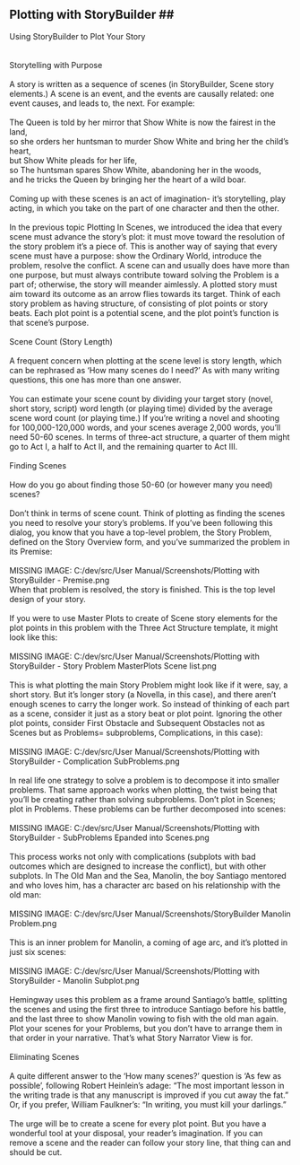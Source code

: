 ## Plotting with StoryBuilder ## <br/>
Using StoryBuilder to Plot Your Story <br/>
 <br/>
 <br/>
Storytelling with Purpose <br/>
 <br/>
A story is written as a sequence of scenes (in StoryBuilder, Scene story elements.) A scene is an event, and the events are causally related: one event causes, and leads to, the next. For example: <br/>
 <br/>
The Queen is told by her mirror that Show White is now the fairest in the land,  <br/>
so she orders her huntsman to murder Show White and bring her the child’s heart,                      <br/>
but Show White pleads for her life,  <br/>
            so The huntsman spares Show White, abandoning her in the woods, <br/>
            and he tricks the Queen by bringing her the heart of a wild boar. <br/>
 <br/>
Coming up with these scenes is an act of imagination- it’s storytelling, play acting, in which you take on the part of one character and then the other. <br/>
 <br/>
In the previous topic Plotting In Scenes, we introduced the idea that every scene must advance the story’s plot: it must move toward the resolution of the story problem it’s a piece of.  This is another way of saying that every scene must have a purpose: show the Ordinary World, introduce the problem, resolve the conflict. A scene can and usually does have more than one purpose, but  must always contribute toward solving the Problem is a part of; otherwise, the story will meander aimlessly. A plotted story must aim toward its outcome as an arrow flies towards its target. Think of each story problem as having structure, of consisting of plot points or story beats. Each plot point is a potential scene, and the plot point’s function is that scene’s purpose. <br/>
 <br/>
Scene Count (Story Length) <br/>
 <br/>
A frequent concern when plotting at the scene level is story length, which can be rephrased as ‘How many scenes do I need?’ As with many writing questions, this one has more than one answer.  <br/>
 <br/>
You can estimate your scene count by dividing your target story (novel, short story, script) word length (or playing time) divided by the average scene word count (or playing time.) If you’re writing a novel and shooting for 100,000-120,000 words, and your scenes average 2,000 words, you’ll need 50-60 scenes. In terms of three-act structure, a quarter of them might go to Act I, a  half to Act II, and the remaining quarter to Act III. <br/>
 <br/>
Finding Scenes <br/>
 <br/>
How do you go about finding those 50-60  (or however many you need) scenes?   <br/>
 <br/>
Don’t think in terms of scene count. Think of plotting as finding the scenes you need to resolve your story’s problems.  If you’ve been following this dialog, you know that you  have a top-level problem, the Story Problem, defined on the Story Overview form, and you’ve summarized the problem in its Premise: <br/>
 <br/>
MISSING IMAGE: C:/dev/src/User Manual/Screenshots/Plotting with StoryBuilder - Premise.png <br/>
 When that problem is resolved, the story is finished. This is the top level design of your story. <br/>
 <br/>
If you were to use Master Plots to create of Scene story elements for the plot points in this problem with the Three Act Structure template, it might look like this: <br/>
 <br/>
MISSING IMAGE: C:/dev/src/User Manual/Screenshots/Plotting with StoryBuilder - Story Problem MasterPlots Scene list.png <br/>
 <br/>
This is what plotting the main Story Problem might look like if it were, say, a short story. But it’s longer story (a Novella, in this case), and there aren’t enough scenes to carry the longer work. So instead of thinking of each part as  a scene, consider it just as a story beat or plot point. Ignoring the other plot points, consider First Obstacle and Subsequent Obstacles not as Scenes but as Problems= subproblems, Complications, in this case): <br/>
 <br/>
MISSING IMAGE: C:/dev/src/User Manual/Screenshots/Plotting with StoryBuilder - Complication SubProblems.png <br/>
 <br/>
In real life one strategy to solve a problem is to decompose it into smaller problems. That same approach works when plotting, the twist being that you’ll be creating rather than solving subproblems. Don’t plot in Scenes;  plot in Problems. These problems can be further decomposed into scenes: <br/>
 <br/>
MISSING IMAGE: C:/dev/src/User Manual/Screenshots/Plotting with StoryBuilder - SubProblems Epanded into Scenes.png <br/>
 <br/>
This process works not only with complications (subplots with bad outcomes which are designed to increase the conflict), but with other subplots. In The Old Man and the Sea, Manolin, the boy Santiago mentored and who loves him, has a character arc based on his relationship with the old man: <br/>
 <br/>
MISSING IMAGE: C:/dev/src/User Manual/Screenshots/StoryBuilder Manolin Problem.png <br/>
 <br/>
This is an inner problem for Manolin, a coming of age arc, and it’s plotted in just six scenes: <br/>
 <br/>
MISSING IMAGE: C:/dev/src/User Manual/Screenshots/Plotting with StoryBuilder - Manolin Subplot.png <br/>
 <br/>
Hemingway uses this problem as a frame around Santiago’s battle, splitting the scenes and using the first three to introduce Santiago before his battle, and the last three to show Manolin vowing to fish with the old man again. Plot your scenes for your Problems, but you don’t have to arrange them in that order in your narrative. That’s what Story Narrator View is for. <br/>
 <br/>
Eliminating Scenes  <br/>
 <br/>
A quite different answer to the ‘How many scenes?’ question is ‘As few as possible’, following Robert Heinlein’s adage: “The most important lesson in the writing trade is that any manuscript is improved if you cut away the fat.” Or, if you prefer, William Faulkner’s: “In writing, you must kill your darlings.” <br/>
 <br/>
The urge will be to create a scene for every plot point.  But you have a wonderful tool at your disposal, your reader’s imagination. If you can remove a scene and the reader can follow your story line, that thing can and should be cut. <br/>
